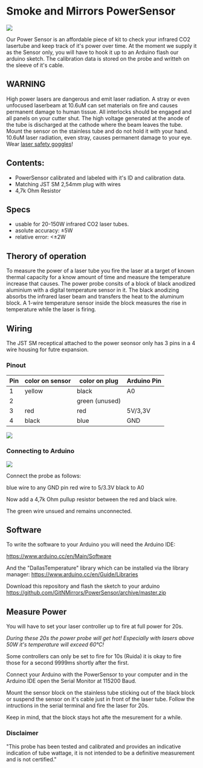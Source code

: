 # Smoke and Mirrors PowerSensor

![](/img/overview.jpg)

Our Power Sensor is an affordable piece of kit to check your infrared CO2 lasertube and keep track of it's power over time. 
At the moment we supply it as the Sensor only, you will have to hook it up to an Arduino flash our arduino sketch. 
The calibration data is stored on the probe and writteh on the sleeve of it's cable. 

## WARNING 

High power lasers are dangerous and emit laser radiation. A stray or even unfocused laserbeam at 10.6uM can set materials on fire and causes permanent damage to human tissue.
All interlocks should be engaged and all panels on your cutter shut. 
The high voltage generated at the anode of the tube is discharged at the cathode where the beam leaves the tube. Mount the sensor on the stainless tube and do not hold it with your hand. 
10.6uM laser radiation, even stray, causes permanent damage to your eye. Wear [laser safety goggles](https://smokeandmirrors.store/collections/products/products/pollycarbonate-10-6)!

## Contents:

- PowerSensor calibrated and labeled with it's ID and calibration data. 
- Matching  JST SM 2,54mm plug with wires
- 4,7k Ohm Resistor 

## Specs

- usable for 20-150W infrared CO2 laser tubes.
- asolute accuracy: ±5W
- relative error: <±2W

## Therory of operation

To measure the power of a laser tube you fire the laser at a target of 
known thermal capacity for a know amount of time and measure the temperature increase that causes.
The power probe consits of a block of black anodized aluminium with a digital temperature sensor in it. 
The black anodizing absorbs the infrared laser beam and transfers the heat to the aluminum block. 
A 1-wire temperature sensor inside the block measures the rise in temperature while the laser is firing. 


## Wiring 

The JST SM receptical attached to the power seonsor only has 3 pins in a 4 wire housing for futre expansion. 

### Pinout 


| Pin | color on sensor | color on plug | Arduino Pin |
|-----|-----------------|---------------|-------------|
| 1   | yellow          | black         | A0          |
| 2   |                 | green (unused)|             |
| 3   | red             | red           | 5V/3,3V     |
| 4   | black           | blue          | GND         |

![](/img/connector.jpg)

### Connecting to Arduino

![](/img/fritzing.jpg)


Connect the probe as follows:

blue wire to any GND pin
red wire to 5/3.3V
black to A0 

Now add a 4,7k Ohm pullup resistor between the red and black wire. 

The green wire unsued and remains unconnected. 

## Software 

To write the software to your Arduino you will need the Arduino IDE:

https://www.arduino.cc/en/Main/Software

And the "DallasTemperature" library which can be installed via the library manager:
https://www.arduino.cc/en/Guide/Libraries

Download this repository and flash the sketch to your arduino
https://github.com/GitNMirrors/PowerSensor/archive/master.zip


## Measure Power

You will have to set your laser controller up to fire at full power for 20s. 

*During these 20s the power probe will get hot! Especially with lasers above 50W it's temperature will exceed 60°C!*

Some controllers can only be set to fire for 10s (Ruida) it is okay to fire those for a second 9999ms shortly after the first. 

Connect your Arduino with the PowerSensor to your computer and in the Arduino IDE open the Serial Monitor at 115200 Baud.

Mount the sensor block on the stainless tube sticking out of the black block or suspend the sensor on it's cable just in front of the laser tube. 
Follow the intructions in the serial terminal and fire the laser for 20s. 

Keep in mind, that the block stays hot afte the mesurement for a while.


### Disclaimer
"This probe has been tested and calibrated and provides an indicative indication of tube wattage, it is not intended to be a definitive measurement and is not certified."







